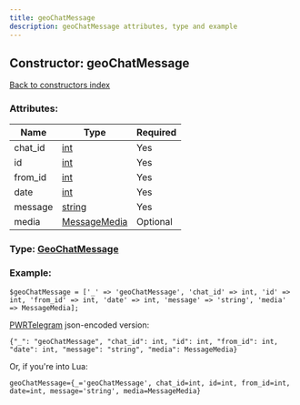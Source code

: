 ```yaml
---
title: geoChatMessage
description: geoChatMessage attributes, type and example
---
```

## Constructor: geoChatMessage  
[Back to constructors index](index.md)



### Attributes:

| Name     |    Type       | Required |
|----------|---------------|----------|
|chat\_id|[int](../types/int.md) | Yes|
|id|[int](../types/int.md) | Yes|
|from\_id|[int](../types/int.md) | Yes|
|date|[int](../types/int.md) | Yes|
|message|[string](../types/string.md) | Yes|
|media|[MessageMedia](../types/MessageMedia.md) | Optional|



### Type: [GeoChatMessage](../types/GeoChatMessage.md)


### Example:

```
$geoChatMessage = ['_' => 'geoChatMessage', 'chat_id' => int, 'id' => int, 'from_id' => int, 'date' => int, 'message' => 'string', 'media' => MessageMedia];
```  

[PWRTelegram](https://pwrtelegram.xyz) json-encoded version:

```
{"_": "geoChatMessage", "chat_id": int, "id": int, "from_id": int, "date": int, "message": "string", "media": MessageMedia}
```


Or, if you're into Lua:  


```
geoChatMessage={_='geoChatMessage', chat_id=int, id=int, from_id=int, date=int, message='string', media=MessageMedia}

```


